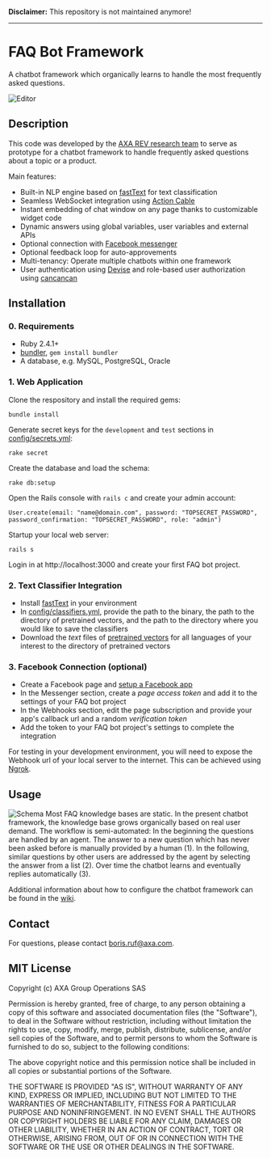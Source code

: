 __Disclaimer:__ This repository is not maintained anymore!

------

# FAQ Bot Framework

A chatbot framework which organically learns to handle the most frequently asked questions.

![Editor](resources/editor.png?raw=true "Editor")

## Description

This code was developed by the [AXA REV research team](https://axa-rev-research.github.io/) to serve as prototype for a chatbot framework to handle frequently asked questions about a topic or a product.

Main features:

- Built-in NLP engine based on [fastText](https://fasttext.cc/) for text classification
- Seamless WebSocket integration using [Action Cable](https://guides.rubyonrails.org/action_cable_overview.html)
- Instant embedding of chat window on any page thanks to customizable widget code
- Dynamic answers using global variables, user variables and external APIs
- Optional connection with [Facebook messenger](https://www.messenger.com/)
- Optional feedback loop for auto-approvements
- Multi-tenancy: Operate multiple chatbots within one framework
- User authentication using [Devise](https://github.com/plataformatec/devise) and role-based user authorization using [cancancan](https://github.com/CanCanCommunity/cancancan)

## Installation

### 0. Requirements
- Ruby 2.4.1+
- [bundler](https://bundler.io/), `gem install bundler`
- A database, e.g. MySQL, PostgreSQL, Oracle

### 1. Web Application

Clone the respository and install the required gems:
```
bundle install
```

Generate secret keys for the `development` and `test` sections in [config/secrets.yml](config/secrets.yml):

```
rake secret
```

Create the database and load the schema:
```
rake db:setup
```

Open the Rails console with `rails c` and create your admin account: 
```
User.create(email: "name@domain.com", password: "TOPSECRET_PASSWORD", password_confirmation: "TOPSECRET_PASSWORD", role: "admin")
```
Startup your local web server:
```
rails s
```
Login in at http://localhost:3000 and create your first FAQ bot project.

### 2. Text Classifier Integration

- Install [fastText](https://github.com/facebookresearch/fastText) in your environment
- In [config/classifiers.yml](config/classifiers.yml), provide the path to the binary, the path to the directory of pretrained vectors, and the path to the directory where you would like to save the classifiers
- Download the *text* files of [pretrained vectors](https://github.com/facebookresearch/fastText/blob/master/pretrained-vectors.md) for all languages of your interest to the directory of pretrained vectors

### 3. Facebook Connection (optional)

- Create a Facebook page and [setup a Facebook app](https://developers.facebook.com/docs/messenger-platform/getting-started/app-setup) 
- In the Messenger section, create a *page access token* and add it to the settings of your FAQ bot project
- In the Webhooks section, edit the page subscription and provide your app's callback url and a random *verification token*
- Add the token to your FAQ bot project's settings to complete the integration

For testing in your development environment, you will need to expose the Webhook url of your local server to the internet. This can be achieved using [Ngrok](https://ngrok.com/).

## Usage

![Schema](resources/schema.png?raw=true "Schema")
Most FAQ knowledge bases are static. In the present chatbot framework, the knowledge base grows organically based on real user demand. The workflow is semi-automated: In the beginning the questions are handled by an agent. The answer to a new question which has never been asked before is manually provided by a human (1). In the following, similar questions by other users are addressed by the agent by selecting the answer from a list (2). Over time the chatbot learns and eventually replies automatically (3).

Additional information about how to configure the chatbot framework can be found in the [wiki](https://github.com/axa-rev-research/faq-bot-framework/wiki).

## Contact

For questions, please contact boris.ruf@axa.com.

## MIT License

Copyright (c) AXA Group Operations SAS

Permission is hereby granted, free of charge, to any person obtaining a copy of this software and associated documentation files (the "Software"), to deal in the Software without restriction, including without limitation the rights to use, copy, modify, merge, publish, distribute, sublicense, and/or sell copies of the Software, and to permit persons to whom the Software is furnished to do so, subject to the following conditions:

The above copyright notice and this permission notice shall be included in all copies or substantial portions of the Software.

THE SOFTWARE IS PROVIDED "AS IS", WITHOUT WARRANTY OF ANY KIND, EXPRESS OR IMPLIED, INCLUDING BUT NOT LIMITED TO THE WARRANTIES OF MERCHANTABILITY, FITNESS FOR A PARTICULAR PURPOSE AND NONINFRINGEMENT. IN NO EVENT SHALL THE AUTHORS OR COPYRIGHT HOLDERS BE LIABLE FOR ANY CLAIM, DAMAGES OR OTHER LIABILITY, WHETHER IN AN ACTION OF CONTRACT, TORT OR OTHERWISE, ARISING FROM, OUT OF OR IN CONNECTION WITH THE SOFTWARE OR THE USE OR OTHER DEALINGS IN THE SOFTWARE.
